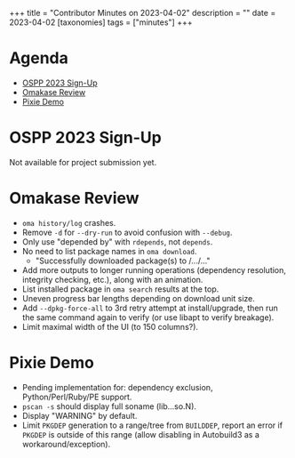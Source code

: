 +++
title = "Contributor Minutes on 2023-04-02"
description = ""
date = 2023-04-02
[taxonomies]
tags = ["minutes"]
+++

Agenda
======

- [OSPP 2023 Sign-Up](#ospp-2023-sign-up)
- [Omakase Review](#omakase-review)
- [Pixie Demo](#pixie-demo)

OSPP 2023 Sign-Up
=================

Not available for project submission yet.

Omakase Review
==============

- `oma history/log` crashes.
- Remove `-d` for `--dry-run` to avoid confusion with `--debug`.
- Only use "depended by" with `rdepends`, not `depends`.
- No need to list package names in `oma download`.
    - "Successfully downloaded package(s) to /.../..."
- Add more outputs to longer running operations (dependency resolution,
  integrity checking, etc.), along with an animation.
- List installed package in `oma search` results at the top.
- Uneven progress bar lengths depending on download unit size.
- Add `--dpkg-force-all` to 3rd retry attempt at install/upgrade, then run the
  same command again to verify (or use libapt to verify breakage).
- Limit maximal width of the UI (to 150 columns?).

Pixie Demo
==========

- Pending implementation for: dependency exclusion, Python/Perl/Ruby/PE support.
- `pscan -s` should display full soname (lib...so.N).
- Display "WARNING" by default.
- Limit `PKGDEP` generation to a range/tree from `BUILDDEP`, report an error if
  `PKGDEP` is outside of this range (allow disabling in Autobuild3 as a
  workaround/exception).
